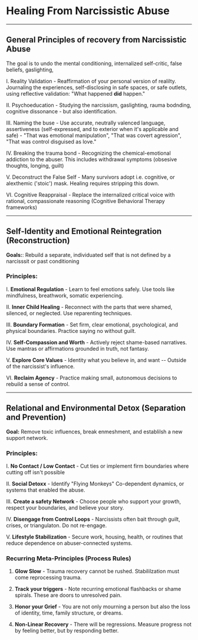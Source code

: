 
# Healing From Narcissistic Abuse

-----------------------------------------

## General Principles of recovery from Narcissistic Abuse
The goal is to undo the mental conditioning, internalized self-critic, false beliefs, gaslighting,

I. Reality Validation - Reaffirmation of your personal version of realilty. Journaling the experiences, self-disclosing in safe spaces, or safe outlets, using reflective validation: "What happened **did** happen."

II. Psychoeducation - Studying the narcissism, gaslighting, rauma bodnding, cognitive dissonance - but also identification.

III. Naming the buse - Use accurate, neutrally valenced language, assertiveness (self-expressed, and to exterior when it's applicable and safe) - "That was emotional manipulation", "That was covert agression", "That was control disguised as love."

IV. Breaking the trauma bond - Recognizing the chemical-emotional addiction to the abuser. This includes withdrawal symptoms (obsesive thoughts, longing, guilt)

V. Deconstruct the False Self - Many survivors adopt i.e. cognitive, or alexthemic ('stoic') mask. Healing requires stripping this down.

VI. Cognitive Reappraisal - Replace the internalized critical voice with rational, compassionate reasoning (Cognitive Behavioral Therapy frameworks)

-----------------------------------------

## Self-Identity and Emotional Reintegration (Reconstruction)
**Goals:**: Rebuild a separate, individuated self that is not defined by a narcisssit or past conditioning

### Principles:
I. **Emotional Regulation** - Learn to feel emotions safely. Use tools like mindfulness, breathwork, somatic experiencing.

II. **Inner Child Healing** - Reconnect with the parts that were shamed, silenced, or neglected. Use reparenting techniques.

III. **Boundary Formation** - Set firm, clear emotional, psychological, and physical boundaries. Practice saying no without guilt.

IV. **Self-Compassion and Worth** - Actively reject shame-based narratives. Use mantras or affirmations grounded in truth, not fantasy.

V. **Explore Core Values** - Identity what you believe in, and want -- Outside of the narcissist's influence.

VI. **Reclaim Agency** - Practice making small, autonomous decisions to rebuild a sense of control.

-----------------------------------------

## Relational and Environmental Detox (Separation and Prevention) 
**Goal:** Remove toxic influences, break enmeshment, and establilsh a new support network.

### Principles:

I. **No Contact / Low Contact** - Cut ties or implement firm boundaries where cutting off isn't possible

II. **Social Detoxx** - Identify "Flying Monkeys" Co-dependent dynamics, or systems that enabled the abuse.

III. **Create a safety Network** - Choose people who support your growth, respect your boundaries, and believe your story.

IV. **Disengage from Control Loops** - Narcissists often bait through guilt, crises, or triangulaton. Do not re-engage.

V. **Lifestyle Stabilization** - Secure work, housing, health, or routines that reduce dependence on abuser-connected systems.

### Recurring Meta-Principles (Process Rules)

1. **Glow Slow** - Trauma recovery cannot be rushed. Stabililzation must come reprocessing trauma.

2. **Track your triggers** - Note recurring emotional flashbacks or shame spirals. These are doors to unresolved pain.

3. **Honor your Grief** - You are not only mourning a person but also the loss of identity, time, family structure, or dreams.

4. **Non-Linear Recovery** - There will be regressions. Measure progress not by feeling better, but by responding better.

